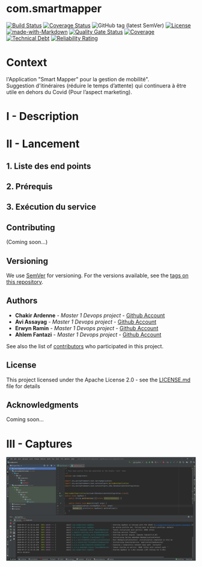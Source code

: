 # com.smartmapper
[![Build Status](https://travis-ci.com/smartmapperproject/SmartMapperBackend.svg?branch=master)](https://travis-ci.com/smartmapperproject/SmartMapperBackend)
[![Coverage Status](https://coveralls.io/repos/github/smartmapperproject/SmartMapperBackend/badge.svg?branch=master)](https://coveralls.io/github/smartmapperproject/SmartMapperBackend?branch=master)
![GitHub tag (latest SemVer)](https://img.shields.io/github/v/tag/smartmapperproject/SmartMapperBackend)
[![License](https://img.shields.io/github/license/smartmapperproject/SmartMapperBackend.svg?style=flat-square)](LICENSE)
[![made-with-Markdown](https://img.shields.io/badge/Made%20with-Markdown-1f425f.svg)](http://commonmark.org)
[![Quality Gate Status](https://sonarcloud.io/api/project_badges/measure?project=smartmapperproject_SmartMapperBackend&metric=alert_status)](https://sonarcloud.io/dashboard?id=smartmapperproject_SmartMapperBackend)
[![Coverage](https://sonarcloud.io/api/project_badges/measure?project=smartmapperproject_SmartMapperBackend&metric=coverage)](https://sonarcloud.io/dashboard?id=smartmapperproject_SmartMapperBackend)
[![Technical Debt](https://sonarcloud.io/api/project_badges/measure?project=smartmapperproject_SmartMapperBackend&metric=sqale_index)](https://sonarcloud.io/dashboard?id=smartmapperproject_SmartMapperBackend)
[![Reliability Rating](https://sonarcloud.io/api/project_badges/measure?project=smartmapperproject_SmartMapperBackend&metric=reliability_rating)](https://sonarcloud.io/dashboard?id=smartmapperproject_SmartMapperBackend)
# Context
l'Application "Smart Mapper" pour la gestion de mobilité".  
Suggestion d'itinéraires (réduire le temps d’attente) qui continuera à être utile en dehors du Covid (Pour l’aspect marketing).

# I - Description

# II - Lancement

## 1. Liste des end points

## 2. Prérequis

## 3. Exécution du service

## Contributing
(Coming soon...)

## Versioning
We use [SemVer](http://semver.org/) for versioning. For the versions available, see the [tags on this repository](https://github.com/smartmapperproject/SmartMapperFrontend). 

## Authors
* **Chakir Ardenne** - *Master 1 Devops project* - [Github Account](https://github.com/ChakirArdenne)
* **Avi Assayag** - *Master 1 Devops project* - [Github Account](https://github.com/aviassayag)
* **Erwyn Ramin** - *Master 1 Devops project* - [Github Account](https://github.com/Ramin-Erwyn)
* **Ahlem Fantazi** - *Master 1 Devops project* - [Github Account](https://github.com/AhlemFANTA)

See also the list of [contributors](https://github.com/your/project/contributors) who participated in this project.

## License
This project licensed under the Apache License 2.0 - see the [LICENSE.md](LICENSE) file for details

## Acknowledgments
Coming soon...
# III - Captures

![capture](docs/images/projectStructure.png)
